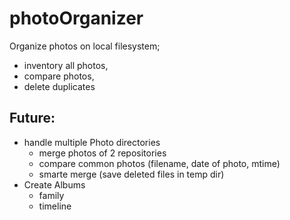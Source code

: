 # photoOrganizer
Organize photos on local filesystem;  
- inventory all photos,
- compare photos,
- delete duplicates

## Future:
- handle multiple Photo directories
    - merge photos of 2 repositories
    - compare common photos (filename, date of photo, mtime)
    - smarte merge (save deleted files in temp dir)
- Create Albums
    - family
    - timeline
